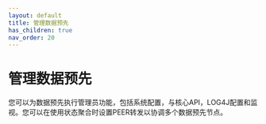```yaml
---
layout: default
title: 管理数据预先
has_children: true
nav_order: 20
---
```


# 管理数据预先

您可以为数据预先执行管理员功能，包括系统配置，与核心API，LOG4J配置和监视。您可以在使用状态聚合时设置PEER转发以协调多个数据预先节点。

